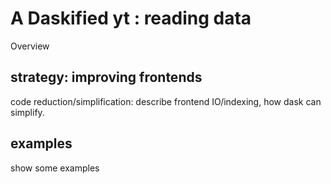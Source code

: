 # A Daskified yt : reading data

Overview

## strategy: improving frontends 

code reduction/simplification: describe frontend IO/indexing, how dask can simplify.

## examples 

show some examples 

